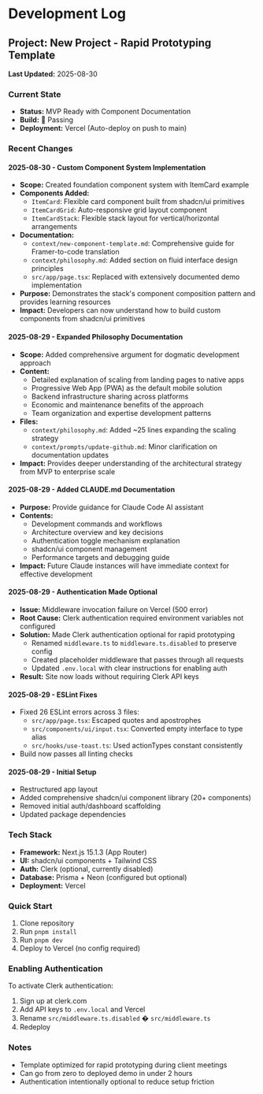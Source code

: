 # Development Log

## Project: New Project - Rapid Prototyping Template
**Last Updated:** 2025-08-30

### Current State
- **Status:** MVP Ready with Component Documentation
- **Build:**  Passing
- **Deployment:** Vercel (Auto-deploy on push to main)

### Recent Changes

#### 2025-08-30 - Custom Component System Implementation
- **Scope:** Created foundation component system with ItemCard example
- **Components Added:**
  - `ItemCard`: Flexible card component built from shadcn/ui primitives
  - `ItemCardGrid`: Auto-responsive grid layout component
  - `ItemCardStack`: Flexible stack layout for vertical/horizontal arrangements
- **Documentation:**
  - `context/new-component-template.md`: Comprehensive guide for Framer-to-code translation
  - `context/philosophy.md`: Added section on fluid interface design principles
  - `src/app/page.tsx`: Replaced with extensively documented demo implementation
- **Purpose:** Demonstrates the stack's component composition pattern and provides learning resources
- **Impact:** Developers can now understand how to build custom components from shadcn/ui primitives

#### 2025-08-29 - Expanded Philosophy Documentation
- **Scope:** Added comprehensive argument for dogmatic development approach
- **Content:** 
  - Detailed explanation of scaling from landing pages to native apps
  - Progressive Web App (PWA) as the default mobile solution
  - Backend infrastructure sharing across platforms
  - Economic and maintenance benefits of the approach
  - Team organization and expertise development patterns
- **Files:** 
  - `context/philosophy.md`: Added ~25 lines expanding the scaling strategy
  - `context/prompts/update-github.md`: Minor clarification on documentation updates
- **Impact:** Provides deeper understanding of the architectural strategy from MVP to enterprise scale

#### 2025-08-29 - Added CLAUDE.md Documentation
- **Purpose:** Provide guidance for Claude Code AI assistant
- **Contents:** 
  - Development commands and workflows
  - Architecture overview and key decisions
  - Authentication toggle mechanism explanation
  - shadcn/ui component management
  - Performance targets and debugging guide
- **Impact:** Future Claude instances will have immediate context for effective development

#### 2025-08-29 - Authentication Made Optional
- **Issue:** Middleware invocation failure on Vercel (500 error)
- **Root Cause:** Clerk authentication required environment variables not configured
- **Solution:** Made Clerk authentication optional for rapid prototyping
  - Renamed `middleware.ts` to `middleware.ts.disabled` to preserve config
  - Created placeholder middleware that passes through all requests
  - Updated `.env.local` with clear instructions for enabling auth
- **Result:** Site now loads without requiring Clerk API keys

#### 2025-08-29 - ESLint Fixes
- Fixed 26 ESLint errors across 3 files:
  - `src/app/page.tsx`: Escaped quotes and apostrophes
  - `src/components/ui/input.tsx`: Converted empty interface to type alias
  - `src/hooks/use-toast.ts`: Used actionTypes constant consistently
- Build now passes all linting checks

#### 2025-08-29 - Initial Setup
- Restructured app layout
- Added comprehensive shadcn/ui component library (20+ components)
- Removed initial auth/dashboard scaffolding
- Updated package dependencies

### Tech Stack
- **Framework:** Next.js 15.1.3 (App Router)
- **UI:** shadcn/ui components + Tailwind CSS
- **Auth:** Clerk (optional, currently disabled)
- **Database:** Prisma + Neon (configured but optional)
- **Deployment:** Vercel

### Quick Start
1. Clone repository
2. Run `pnpm install`
3. Run `pnpm dev`
4. Deploy to Vercel (no config required)

### Enabling Authentication
To activate Clerk authentication:
1. Sign up at clerk.com
2. Add API keys to `.env.local` and Vercel
3. Rename `src/middleware.ts.disabled` � `src/middleware.ts`
4. Redeploy

### Notes
- Template optimized for rapid prototyping during client meetings
- Can go from zero to deployed demo in under 2 hours
- Authentication intentionally optional to reduce setup friction